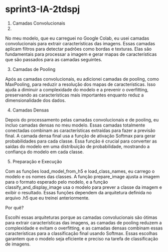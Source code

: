 # sprint3-IA-2tdspj

1. Camadas Convolucionais
2. 
No meu modelo, que eu carreguei no Google Colab, eu usei camadas convolucionais para extrair características das imagens. Essas camadas aplicam filtros para detectar padrões como bordas e texturas. Elas são fundamentais para processar a imagem e gerar mapas de características que são passados para as camadas seguintes.

3. Camadas de Pooling
   
Após as camadas convolucionais, eu adicionei camadas de pooling, como MaxPooling, para reduzir a resolução dos mapas de características. Isso ajuda a diminuir a complexidade do modelo e a prevenir o overfitting, preservando as características mais importantes enquanto reduz a dimensionalidade dos dados.

4. Camadas Densas
   
Depois do processamento pelas camadas convolucionais e de pooling, eu incluo camadas densas no meu modelo. Essas camadas totalmente conectadas combinam as características extraídas para fazer a previsão final. A camada densa final usa a função de ativação Softmax para gerar probabilidades para cada classe. Essa função é crucial para converter as saídas do modelo em uma distribuição de probabilidade, mostrando a confiança do modelo em cada classe.

5. Preparação e Execução
   
Com as funções load_model_from_h5 e load_class_names, eu carrego o modelo e os nomes das classes. A função prepare_image ajusta a imagem para o formato esperado pelo modelo, e a função classify_and_display_image usa o modelo para prever a classe da imagem e exibir o resultado. Essas funções dependem da arquitetura definida no arquivo .h5 que eu treinei anteriormente.

Por quê?

Escolhi essas arquiteturas porque as camadas convolucionais são ótimas para extrair características das imagens, as camadas de pooling reduzem a complexidade e evitam o overfitting, e as camadas densas combinam essas características para a classificação final usando Softmax. Essas escolhas garantem que o modelo seja eficiente e preciso na tarefa de classificação de imagens.
